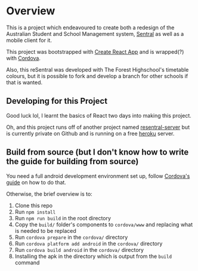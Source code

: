 # Overview
This is a project which endeavoured to create both a redesign of the Australian
Student and School Management system, [Sentral](https://www.sentral.com.au/)
as well as a mobile client for it.

This project was bootstrapped with [Create React App](https://github.com/facebook/create-react-app)
and is wrapped(?) with [Cordova](https://cordova.apache.org/).

Also, this reSentral was developed with The Forest Highschool's timetable
colours, but it is possible to fork and develop a branch for other schools if
that is wanted.

## Developing for this Project
Good luck lol, I learnt the basics of React two days into making this project.

Oh, and this project runs off of another project named [resentral-server](https://github.com/JumpyJacko/resentral-server)
but is currently private on Github and is running on a free [heroku](https://www.heroku.com/)
server.

## Build from source (but I don't know how to write the guide for building from source)
You need a full android development environment set up, follow [Cordova's guide](https://cordova.apache.org/docs/en/10.x/guide/platforms/android/)
on how to do that.

Otherwise, the brief overview is to:
1. Clone this repo
2. Run `npm install`
3. Run `npm run build` in the root directory
4. Copy the `build/` folder's components to `cordova/www` and replacing what is
   needed to be replaced
5. Run `cordova prepare` in the `cordova/` directory
6. Run `cordova platform add android` in the `cordova/` directory
7. Run `cordova build android` in the `cordova/` directory
8. Installing the apk in the directory which is output from the `build` command
